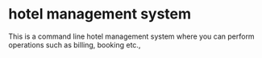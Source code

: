 # hotel management system
This is a command line hotel management system where you can perform operations such as billing, booking etc.,
